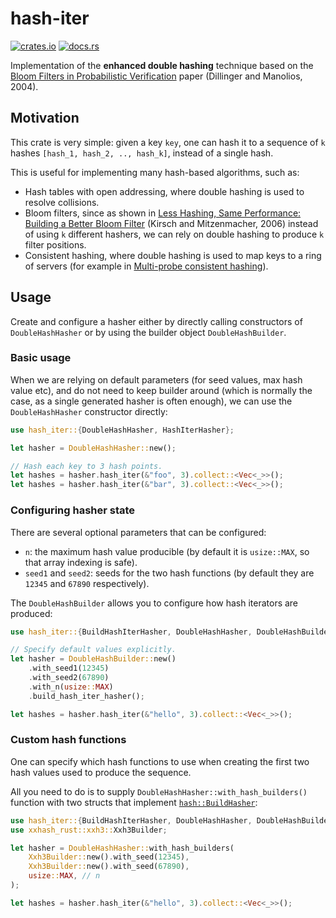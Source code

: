 # hash-iter

[![crates.io](https://img.shields.io/crates/d/hash-iter.svg)](https://crates.io/crates/hash-iter)
[![docs.rs](https://docs.rs/hash-iter/badge.svg)](https://docs.rs/hash-iter)

Implementation of the **enhanced double hashing** technique based on the
[Bloom Filters in Probabilistic Verification](https://www.khoury.northeastern.edu/~pete/pub/bloom-filters-verification.pdf)
paper (Dillinger and Manolios, 2004).

## Motivation

This crate is very simple: given a key `key`, one can hash it to a sequence of `k` hashes
`[hash_1, hash_2, .., hash_k]`, instead of a single hash.

This is useful for implementing many hash-based algorithms, such as:

- Hash tables with open addressing, where double hashing is used to resolve collisions.
- Bloom filters, since as shown in
  [Less Hashing, Same Performance: Building a Better Bloom Filter](https://www.eecs.harvard.edu/~michaelm/postscripts/rsa2008.pdf)
  (Kirsch and Mitzenmacher, 2006) instead of using `k` different hashers, we can rely on double
  hashing to produce `k` filter positions.
- Consistent hashing, where double hashing is used to map keys to a ring of servers (for example in
  [Multi-probe consistent hashing](https://crates.io/crates/mpchash)).

## Usage

Create and configure a hasher either by directly calling constructors of `DoubleHashHasher` or by
using the builder object `DoubleHashBuilder`.

### Basic usage

When we are relying on default parameters (for seed values, max hash value etc), and do not need to
keep builder around (which is normally the case, as a single generated hasher is often enough), we
can use the `DoubleHashHasher` constructor directly:

``` rust
use hash_iter::{DoubleHashHasher, HashIterHasher};

let hasher = DoubleHashHasher::new();

// Hash each key to 3 hash points.
let hashes = hasher.hash_iter(&"foo", 3).collect::<Vec<_>>();
let hashes = hasher.hash_iter(&"bar", 3).collect::<Vec<_>>();
```

### Configuring hasher state

There are several optional parameters that can be configured:

- `n`: the maximum hash value producible (by default it is `usize::MAX`, so that array indexing is
  safe).
- `seed1` and `seed2`: seeds for the two hash functions (by default they are `12345` and `67890`
  respectively).

The `DoubleHashBuilder` allows you to configure how hash iterators are produced:

``` rust
use hash_iter::{BuildHashIterHasher, DoubleHashHasher, DoubleHashBuilder, HashIterHasher};

// Specify default values explicitly.
let hasher = DoubleHashBuilder::new()
    .with_seed1(12345)
    .with_seed2(67890)
    .with_n(usize::MAX)
    .build_hash_iter_hasher();

let hashes = hasher.hash_iter(&"hello", 3).collect::<Vec<_>>();
```

### Custom hash functions

One can specify which hash functions to use when creating the first two hash values used to produce
the sequence.

All you need to do is to supply `DoubleHashHasher::with_hash_builders()` function with two structs
that implement [`hash::BuildHasher`](https://doc.rust-lang.org/std/hash/trait.BuildHasher.html):

``` rust
use hash_iter::{BuildHashIterHasher, DoubleHashHasher, DoubleHashBuilder, HashIterHasher};
use xxhash_rust::xxh3::Xxh3Builder;

let hasher = DoubleHashHasher::with_hash_builders(
    Xxh3Builder::new().with_seed(12345),
    Xxh3Builder::new().with_seed(67890),
    usize::MAX, // n
);

let hashes = hasher.hash_iter(&"hello", 3).collect::<Vec<_>>();
```
